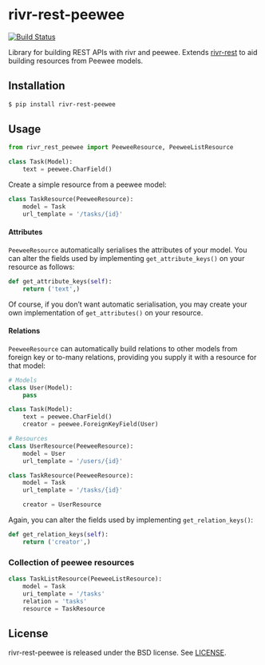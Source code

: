 # rivr-rest-peewee

[![Build Status](http://img.shields.io/travis/rivrproject/rivr-rest-peewee/master.svg?style=flat)](https://travis-ci.org/rivrproject/rivr-rest-peewee)

Library for building REST APIs with rivr and peewee. Extends [rivr-rest](https://github.com/rivrproject/rivr-rest) to aid building resources from Peewee models.

## Installation

```bash
$ pip install rivr-rest-peewee
```

## Usage

```python
from rivr_rest_peewee import PeeweeResource, PeeweeListResource

class Task(Model):
    text = peewee.CharField()
```

Create a simple resource from a peewee model:

```python
class TaskResource(PeeweeResource):
    model = Task
    url_template = '/tasks/{id}'
```

#### Attributes

`PeeweeResource` automatically serialises the attributes of your model. You can alter the fields used by implementing `get_attribute_keys()` on your resource as follows:

```python
def get_attribute_keys(self):
    return ('text',)
```

Of course, if you don’t want automatic serialisation, you may create your own implementation of `get_attributes()` on your resource.

#### Relations

`PeeweeResource` can automatically build relations to other models from foreign key or to-many relations, providing you supply it with a resource for that model:

```python
# Models
class User(Model):
    pass

class Task(Model):
    text = peewee.CharField()
    creator = peewee.ForeignKeyField(User)

# Resources
class UserResource(PeeweeResource):
    model = User
    url_template = '/users/{id}'

class TaskResource(PeeweeResource):
    model = Task
    url_template = '/tasks/{id}'

    creator = UserResource
```

Again, you can alter the fields used by implementing `get_relation_keys()`:

```python
def get_relation_keys(self):
    return ('creator',)
```

### Collection of peewee resources

```python
class TaskListResource(PeeweeListResource):
    model = Task
    uri_template = '/tasks'
    relation = 'tasks'
    resource = TaskResource
```

## License

rivr-rest-peewee is released under the BSD license. See [LICENSE](LICENSE).

